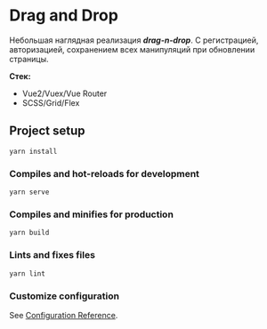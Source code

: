 # Drag and Drop

Небольшая наглядная реализация **_drag-n-drop_**.
С регистрацией, авторизацией, сохранением всех манипуляций при обновлении страницы.

**Стек:**

- Vue2/Vuex/Vue Router
- SCSS/Grid/Flex

## Project setup

```
yarn install
```

### Compiles and hot-reloads for development

```
yarn serve
```

### Compiles and minifies for production

```
yarn build
```

### Lints and fixes files

```
yarn lint
```

### Customize configuration

See [Configuration Reference](https://cli.vuejs.org/config/).
